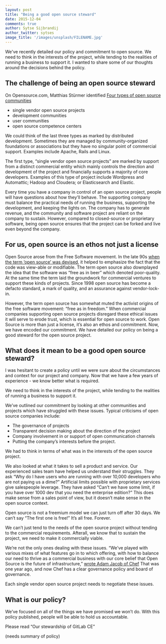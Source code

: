```yaml
---
layout: post
title: "Being a good open source steward"
date: 2015-12-04
comments: true
author: Sytse Sijbrandij
author_twitter: sytses
image_title: '/images/unsplash/FILENAME.jpg'
---
```


We've recently detailed our policy and commitment to open source. We need to think in the interests of the project, while tending to the realities of running a business to support it. I wanted to share some of our thoughts around the decisions behind the policy.  

<!-- more -->

## The challenge of being an open source steward 

On Opensource.com, Matthias Stürmer identified [Four types of open source communities](http://opensource.com/business/13/6/four-types-organizational-structures-within-open-source-communities)
- single vendor open source projects
- development communities
- user communities
- open source competence centers

We could think of the last three types as marked by distributed development. Sometimes they are managed by community-organized foundations or associations but they have no singular point of commercial support. Examples include Apache, Rails and Linux. 

The first type, “single vendor open source projects” are marked by support from a distinct commercial entity which mainly controls the direction and development of the project and financially supports a majority of core developers. Examples of this type of project include Wordpress and Automattic; Hadoop and Cloudera; or Elasticsearch and Elastic. 

Every time you have a company in control of an open source project, people will have questions about how they’ll behave. The supporting company must balance the practical needs of running the business, supporting the development, and keeping the lights on. The company has to generate revenue, and the community and software project are reliant on the company to sustain. However, compared to closed-source or proprietary software, being open source ensures that the project can be forked and live even beyond the company. 

## For us, open source is an ethos not just a license

Open Source arose from the Free Software movement. In the late 90s [when the term ‘open source’ was devised](https://en.wikipedia.org/wiki/Open_source#The_emergence_of_the_.22open_source.22_term), it helped to emphasize the fact that the code was view-able or modifiable. The term open source also downplayed the idea that the software was “free as in beer” which denoted poor-quality. At the same time the term laid the groundwork for commercial ventures to support these kinds of projects. Since 1998 open source has become a defacto standard, a mark of quality, and an assurance against vendor-lock-in. 

However, the term open source has somewhat muted the activist origins of the free software movement: “free as in freedom.” When commercial companies supporting open source projects disregard these ethical issues it will serve to erode trust, which is essential for open source to work. Open Source is more than just a license, it’s also an ethos and commitment. Now, we have encoded our commitment. We have detailed our policy on being a good steward for the open source project. 

## What does it mean to be a good open source steward?

I was hesitant to create a policy until we were sure about the circumstances and context for our project and company. Now that we have a few years of experience - we know better what is required. 

We need to think in the interests of the project, while tending to the realities of running a business to support it. 

We’ve outlined our commitment by looking at other communities and projects which have struggled with these issues. Typical criticisms of open source companies include: 
- The governance of projects
- Transparent decision making about the direction of the project
- Company involvement in or support of open communication channels 
- Putting the company’s interests before the project. 

We had to think in terms of what was in the interests of the open source project. 

We also looked at what it takes to sell a product and service. Our experienced sales team have helped us understand their struggles. They ask “Why do I have users who are running with over 10,000 developers who are not paying us a dime?” Artificial limits possible with proprietary services give salespeople leverage. They have asked “Can’t we have some limit, if you have over 1000 dev that you need the enterprise edition?” This does make sense from a sales point of view, but it doesn’t make sense in the open source context. 

Open source is not a freemium model we can just turn off after 30 days. We can’t say “The first one is free!” It’s all free. Forever. 

We can’t just tend to the needs of the open source project without tending to the commercial requirements. Afterall, we know that to sustain the project, we need to make it commercially viable. 

We’re not the only ones dealing with these issues. “We’ve played with various mixes of what features go in to which offering, with how to balance our need to thrive as a commercial business with our core belief that Open Source is the future of infrastructure,” [wrote Adam Jacob of Chef](https://www.chef.io/blog/2014/09/08/there-is-one-chef-server-and-it-is-open-source/) That was one year ago, and now Chef has a clear governance policy and board of governance. 

Each single vendor open source project needs to negotiate these issues. 

## What is our policy?

We’ve focused on all of the things we have promised we won’t do. With this policy published, people will be able to hold us accountable. 

Please read “Our stewardship of GitLab CE” 

(needs summary of policy)